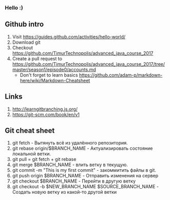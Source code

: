 ### Hello :)

## Github intro

1. Visit https://guides.github.com/activities/hello-world/
2. Download git
3. Checkout https://github.com/TimurTechnopolis/advanced_java_course_2017
4. Create a pull request to https://github.com/TimurTechnopolis/advanced_java_course_2017/tree/master/season1/episode0/accounts.md
   * Don't forget to learn basics https://github.com/adam-p/markdown-here/wiki/Markdown-Cheatsheet

## Links
1. http://learngitbranching.js.org/
2. https://git-scm.com/book/en/v1

## Git cheat sheet
1. git fetch - Вытянуть всё из удалённого репозитория.
2. git rebase origin/$BRANCH_NAME - Актуализировать состояние локальной ветки.
3. git pull = git fetch + git rebase
4. git merge $BRANCH_NAME - влить ветку в текущую.
5. git commit -m "This is my first commit" - закоммитить файлы в git.
6. git push origin $BRANCH_NAME - Отправить изменения на сервер
7. git checkout $BRANCH_NAME - Перейти в другую ветку
8. git checkout -b $NEW_BRANCH_NAME $SOURCE_BRANCH_NAME - Создать новую ветку из какой-то другой ветки
